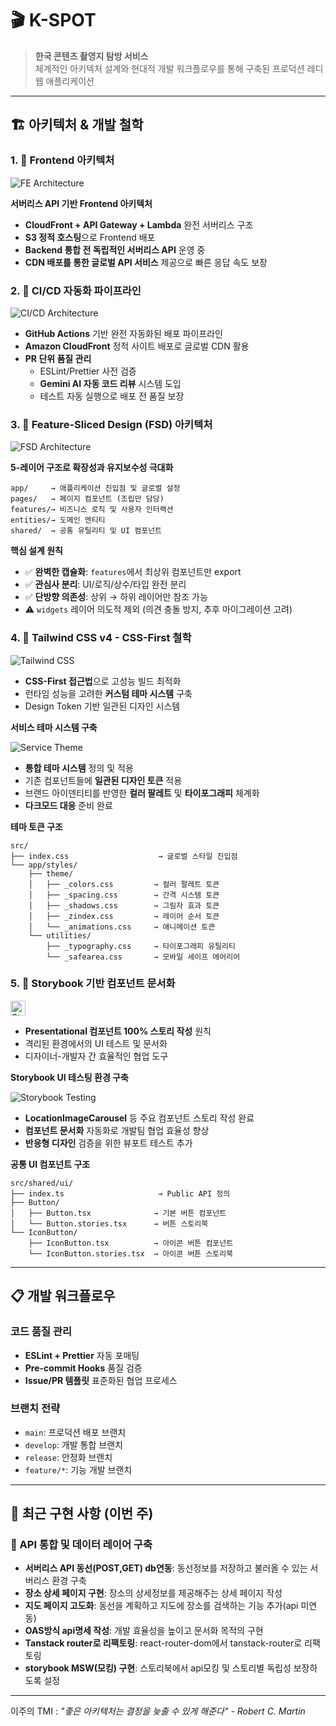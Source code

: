 # 🎬 K-SPOT

> **한국 콘텐츠 촬영지 탐방 서비스**  
> 체계적인 아키텍처 설계와 현대적 개발 워크플로우를 통해 구축된 프로덕션 레디 웹 애플리케이션

---

## 🏗️ 아키텍처 & 개발 철학

### 1. 🎯 Frontend 아키텍처

![FE Architecture](./public/FE-api2.png)

**서버리스 API 기반 Frontend 아키텍처**

- **CloudFront + API Gateway + Lambda** 완전 서버리스 구조
- **S3 정적 호스팅**으로 Frontend 배포
- **Backend 통합 전 독립적인 서버리스 API** 운영 중
- **CDN 배포를 통한 글로벌 API 서비스** 제공으로 빠른 응답 속도 보장

### 2. 🚀 CI/CD 자동화 파이프라인

![CI/CD Architecture](./public/1-CI-CD.png)

- **GitHub Actions** 기반 완전 자동화된 배포 파이프라인
- **Amazon CloudFront** 정적 사이트 배포로 글로벌 CDN 활용
- **PR 단위 품질 관리**
  - ESLint/Prettier 사전 검증
  - **Gemini AI 자동 코드 리뷰** 시스템 도입
  - 테스트 자동 실행으로 배포 전 품질 보장

### 3. 📐 Feature-Sliced Design (FSD) 아키텍처

![FSD Architecture](./public/2-FSD.png)

**5-레이어 구조로 확장성과 유지보수성 극대화**

```
app/     → 애플리케이션 진입점 및 글로벌 설정
pages/   → 페이지 컴포넌트 (조립만 담당)
features/→ 비즈니스 로직 및 사용자 인터랙션
entities/→ 도메인 엔티티
shared/  → 공통 유틸리티 및 UI 컴포넌트
```

**핵심 설계 원칙**

- ✅ **완벽한 캡슐화**: `features`에서 최상위 컴포넌트만 export
- ✅ **관심사 분리**: UI/로직/상수/타입 완전 분리
- ✅ **단방향 의존성**: 상위 → 하위 레이어만 참조 가능
- ⚠️ `widgets` 레이어 의도적 제외 (의견 충돌 방지, 추후 마이그레이션 고려)

### 4. 🎨 Tailwind CSS v4 - CSS-First 철학

![Tailwind CSS](https://img.shields.io/badge/tailwind_css-38B2AC?style=for-the-badge&logo=tailwind-css&logoColor=white)

- **CSS-First 접근법**으로 고성능 빌드 최적화
- 런타임 성능을 고려한 **커스텀 테마 시스템** 구축
- Design Token 기반 일관된 디자인 시스템

**서비스 테마 시스템 구축**

![Service Theme](./public/3-ServiceTheme.png)

- **통합 테마 시스템** 정의 및 적용
- 기존 컴포넌트들에 **일관된 디자인 토큰** 적용
- 브랜드 아이덴티티를 반영한 **컬러 팔레트** 및 **타이포그래피** 체계화
- **다크모드 대응** 준비 완료

**테마 토큰 구조**

```
src/
├── index.css                    → 글로벌 스타일 진입점
└── app/styles/
    ├── theme/
    │   ├── _colors.css         → 컬러 팔레트 토큰
    │   ├── _spacing.css        → 간격 시스템 토큰
    │   ├── _shadows.css        → 그림자 효과 토큰
    │   ├── _zindex.css         → 레이어 순서 토큰
    │   └── _animations.css     → 애니메이션 토큰
    └── utilities/
        ├── _typography.css     → 타이포그래피 유틸리티
        └── _safearea.css       → 모바일 세이프 에어리어
```

### 5. 📖 Storybook 기반 컴포넌트 문서화

<img src="https://cdn.jsdelivr.net/gh/devicons/devicon/icons/storybook/storybook-original.svg" width="24" height="24" alt="Storybook">

- **Presentational 컴포넌트 100% 스토리 작성** 원칙
- 격리된 환경에서의 UI 테스트 및 문서화
- 디자이너-개발자 간 효율적인 협업 도구

**Storybook UI 테스팅 환경 구축**

![Storybook Testing](./public/4-storybook.png)

- **LocationImageCarousel** 등 주요 컴포넌트 스토리 작성 완료
- **컴포넌트 문서화** 자동화로 개발팀 협업 효율성 향상
- **반응형 디자인** 검증을 위한 뷰포트 테스트 추가

**공통 UI 컴포넌트 구조**

```
src/shared/ui/
├── index.ts                     → Public API 정의
├── Button/
│   ├── Button.tsx              → 기본 버튼 컴포넌트
│   └── Button.stories.tsx      → 버튼 스토리북
└── IconButton/
    ├── IconButton.tsx          → 아이콘 버튼 컴포넌트
    └── IconButton.stories.tsx  → 아이콘 버튼 스토리북
```

---

## 📋 개발 워크플로우

### 코드 품질 관리

- **ESLint + Prettier** 자동 포매팅
- **Pre-commit Hooks** 품질 검증
- **Issue/PR 템플릿** 표준화된 협업 프로세스

### 브랜치 전략

- `main`: 프로덕션 배포 브랜치
- `develop`: 개발 통합 브랜치
- `release`: 안정화 브랜치
- `feature/*`: 기능 개발 브랜치

---

## 🚀 최근 구현 사항 (이번 주)

### 🔗 API 통합 및 데이터 레이어 구축

- **서버리스 API 동선(POST,GET) db연동**: 동선정보를 저장하고 불러올 수 있는 서버리스 환경 구축
- **장소 상세 페이지 구현**: 장소의 상세정보를 제공해주는 상세 페이지 작성
- **지도 페이지 고도화**: 동선을 계획하고 지도에 장소를 검색하는 기능 추가(api 미연동)
- **OAS방식 api명세 작성**: 개발 효율성을 높이고 문서화 목적의 구현
- **Tanstack router로 리팩토링**: react-router-dom에서 tanstack-router로 리팩토링
- **storybook MSW(모킹) 구현**: 스토리북에서 api모킹 및 스토리별 독립성 보장하도록 설정

---

이주의 TMI :
_"좋은 아키텍처는 결정을 늦출 수 있게 해준다" - Robert C. Martin_
